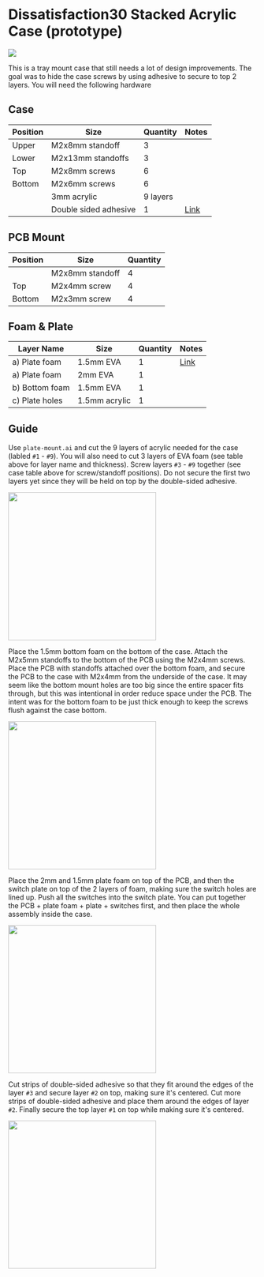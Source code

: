 # Dissatisfaction30 Stacked Acrylic Case (prototype)

<img src="https://user-images.githubusercontent.com/800930/189470515-34997a4e-c0cf-4e6e-b7fe-2e8514231377.jpg" />

This is a tray mount case that still needs a lot of design improvements.  The goal was to hide the case screws by using adhesive to secure to top 2 layers.  You will need the following hardware

## Case
| Position | Size | Quantity | Notes |
| -------- | ---- | -------- | ----- |
| Upper | M2x8mm standoff | 3 |
| Lower | M2x13mm standoffs | 3 |
| Top | M2x8mm screws | 6 |
| Bottom | M2x6mm screws | 6 |
| | 3mm acrylic | 9 layers |
| | Double sided adhesive | 1 | [Link](https://smile.amazon.com/gp/product/B00CCGK31G/)

## PCB Mount
| Position | Size | Quantity |
| -------- | ---- | -------- |
| | M2x8mm standoff | 4 |
| Top | M2x4mm screw | 4 |
| Bottom | M2x3mm screw | 4 |

## Foam & Plate
| Layer Name | Size | Quantity | Notes |
| -------- | ---- | -------- | ----- |
|  a) Plate foam | 1.5mm EVA | 1 | [Link](https://www.aliexpress.com/item/3256804208838525.html?spm=a2g0o.order_list.0.0.61751802IXEFAW) |
|  a) Plate foam | 2mm EVA | 1 |
|  b) Bottom foam | 1.5mm EVA | 1 |
|  c) Plate holes | 1.5mm acrylic | 1 |

## Guide
Use `plate-mount.ai` and cut the 9 layers of acrylic needed for the case (labled `#1` - `#9`).  You will also need to cut 3 layers of EVA foam (see table above for layer name and thickness).  Screw layers `#3` - `#9` together (see case table above for screw/standoff positions).  Do not secure the first two layers yet since they will be held on top by the double-sided adhesive.

<img src="https://user-images.githubusercontent.com/800930/189470548-3faac502-d5f0-44d2-832b-f31da5eeb796.jpg" width="300"/>

Place the 1.5mm bottom foam on the bottom of the case.  Attach the M2x5mm standoffs to the bottom of the PCB using the M2x4mm screws.  Place the PCB with standoffs attached over the bottom foam, and secure the PCB to the case with M2x4mm from the underside of the case. It may seem like the bottom mount holes are too big since the entire spacer fits through, but this was intentional in order reduce space under the PCB.  The intent was for the bottom foam to be just thick enough to keep the screws flush against the case bottom.

<img src="https://user-images.githubusercontent.com/800930/189470561-42219932-8e64-456a-a456-44afedf69faf.jpg" width="300"/>

Place the 2mm and 1.5mm plate foam on top of the PCB, and then the switch plate on top of the 2 layers of foam, making sure the switch holes are lined up.  Push all the switches into the switch plate.  You can put together the PCB + plate foam + plate + switches first, and then place the whole assembly inside the case.

<img src="https://user-images.githubusercontent.com/800930/189470574-80f6a5b0-55e1-4632-96df-4228814d7f6d.jpg" width="300"/>

Cut strips of double-sided adhesive so that they fit around the edges of the layer `#3` and secure layer `#2` on top, making sure it's centered.  Cut more strips of double-sided adhesive and place them around the edges of layer `#2`.  Finally secure the top layer `#1` on top while making sure it's centered.

<img src="https://user-images.githubusercontent.com/800930/189470557-94b365dc-ad13-47d4-a158-2c5cb3e308a8.jpg" width="300"/>